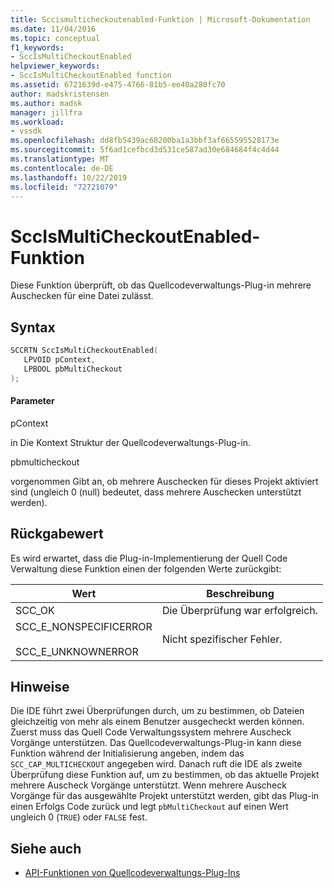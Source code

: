 ```yaml
---
title: Sccismulticheckoutenabled-Funktion | Microsoft-Dokumentation
ms.date: 11/04/2016
ms.topic: conceptual
f1_keywords:
- SccIsMultiCheckoutEnabled
helpviewer_keywords:
- SccIsMultiCheckoutEnabled function
ms.assetid: 6721639d-e475-4766-81b5-ee40a280fc70
author: madskristensen
ms.author: madsk
manager: jillfra
ms.workload:
- vssdk
ms.openlocfilehash: dd8fb5439ac68200ba1a3bbf3af665595528173e
ms.sourcegitcommit: 5f6ad1cefbcd3d531ce587ad30e684684f4c4d44
ms.translationtype: MT
ms.contentlocale: de-DE
ms.lasthandoff: 10/22/2019
ms.locfileid: "72721079"
---
```

# <a name="sccismulticheckoutenabled-function"></a>SccIsMultiCheckoutEnabled-Funktion
Diese Funktion überprüft, ob das Quellcodeverwaltungs-Plug-in mehrere Auschecken für eine Datei zulässt.

## <a name="syntax"></a>Syntax

```cpp
SCCRTN SccIsMultiCheckoutEnabled(
   LPVOID pContext,
   LPBOOL pbMultiCheckout
);
```

#### <a name="parameters"></a>Parameter
 pContext

in Die Kontext Struktur der Quellcodeverwaltungs-Plug-in.

 pbmulticheckout

vorgenommen Gibt an, ob mehrere Auschecken für dieses Projekt aktiviert sind (ungleich 0 (null) bedeutet, dass mehrere Auschecken unterstützt werden).

## <a name="return-value"></a>Rückgabewert
 Es wird erwartet, dass die Plug-in-Implementierung der Quell Code Verwaltung diese Funktion einen der folgenden Werte zurückgibt:

|Wert|Beschreibung|
|-----------|-----------------|
|SCC_OK|Die Überprüfung war erfolgreich.|
|SCC_E_NONSPECIFICERROR<br /><br /> SCC_E_UNKNOWNERROR|Nicht spezifischer Fehler.|

## <a name="remarks"></a>Hinweise
 Die IDE führt zwei Überprüfungen durch, um zu bestimmen, ob Dateien gleichzeitig von mehr als einem Benutzer ausgecheckt werden können. Zuerst muss das Quell Code Verwaltungssystem mehrere Auscheck Vorgänge unterstützen. Das Quellcodeverwaltungs-Plug-in kann diese Funktion während der Initialisierung angeben, indem das `SCC_CAP_MULTICHECKOUT` angegeben wird. Danach ruft die IDE als zweite Überprüfung diese Funktion auf, um zu bestimmen, ob das aktuelle Projekt mehrere Auscheck Vorgänge unterstützt. Wenn mehrere Auscheck Vorgänge für das ausgewählte Projekt unterstützt werden, gibt das Plug-in einen Erfolgs Code zurück und legt `pbMultiCheckout` auf einen Wert ungleich 0 (`TRUE`) oder `FALSE` fest.

## <a name="see-also"></a>Siehe auch
- [API-Funktionen von Quellcodeverwaltungs-Plug-Ins](../extensibility/source-control-plug-in-api-functions.md)